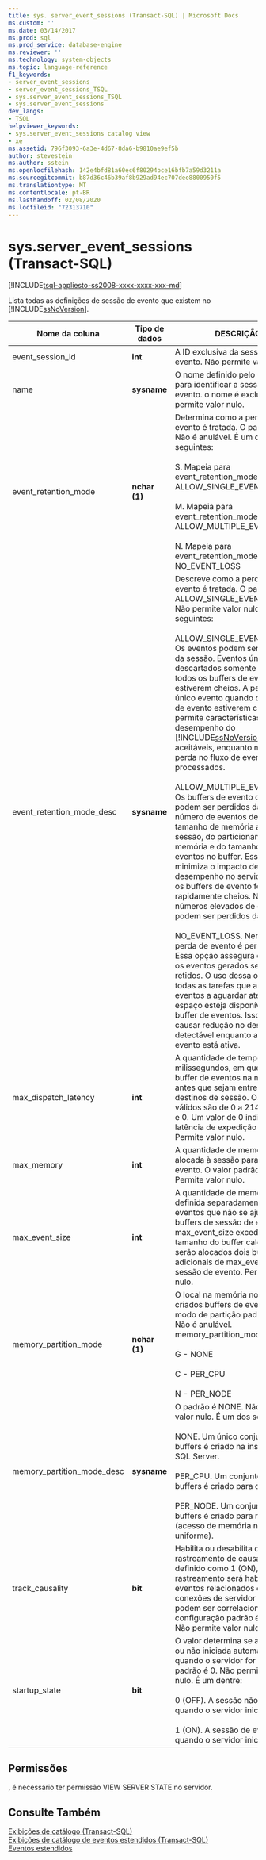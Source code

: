 ```yaml
---
title: sys. server_event_sessions (Transact-SQL) | Microsoft Docs
ms.custom: ''
ms.date: 03/14/2017
ms.prod: sql
ms.prod_service: database-engine
ms.reviewer: ''
ms.technology: system-objects
ms.topic: language-reference
f1_keywords:
- server_event_sessions
- server_event_sessions_TSQL
- sys.server_event_sessions_TSQL
- sys.server_event_sessions
dev_langs:
- TSQL
helpviewer_keywords:
- sys.server_event_sessions catalog view
- xe
ms.assetid: 796f3093-6a3e-4d67-8da6-b9810ae9ef5b
author: stevestein
ms.author: sstein
ms.openlocfilehash: 142e4bfd81a60ec6f80294bce16bfb7a59d3211a
ms.sourcegitcommit: b87d36c46b39af8b929ad94ec707dee8800950f5
ms.translationtype: MT
ms.contentlocale: pt-BR
ms.lasthandoff: 02/08/2020
ms.locfileid: "72313710"
---
```

# <a name="sysserver_event_sessions-transact-sql"></a>sys.server_event_sessions (Transact-SQL)
[!INCLUDE[tsql-appliesto-ss2008-xxxx-xxxx-xxx-md](../../includes/tsql-appliesto-ss2008-xxxx-xxxx-xxx-md.md)]

  Lista todas as definições de sessão de evento que existem no [!INCLUDE[ssNoVersion](../../includes/ssnoversion-md.md)].  
  
|Nome da coluna|Tipo de dados|DESCRIÇÃO|  
|-----------------|---------------|-----------------|  
|event_session_id|**int**|A ID exclusiva da sessão de evento. Não permite valor nulo.|  
|name|**sysname**|O nome definido pelo usuário para identificar a sessão de evento. o nome é exclusivo. Não permite valor nulo.|  
|event_retention_mode|**nchar (1)**|Determina como a perda de evento é tratada. O padrão é S. Não é anulável. É um dos seguintes:<br /><br /> S. Mapeia para event_retention_mode_desc = ALLOW_SINGLE_EVENT_LOSS<br /><br /> M. Mapeia para event_retention_mode_desc = ALLOW_MULTIPLE_EVENT_LOSS<br /><br /> N. Mapeia para event_retention_mode_desc = NO_EVENT_LOSS|  
|event_retention_mode_desc|**sysname**|Descreve como a perda de evento é tratada. O padrão é ALLOW_SINGLE_EVENT_LOSS. Não permite valor nulo. É um dos seguintes:<br /><br /> ALLOW_SINGLE_EVENT_LOSS. Os eventos podem ser perdidos da sessão. Eventos únicos serão descartados somente quando todos os buffers de evento estiverem cheios. A perda de um único evento quando os buffers de evento estiverem cheios permite características de desempenho do [!INCLUDE[ssNoVersion](../../includes/ssnoversion-md.md)] aceitáveis, enquanto minimiza a perda no fluxo de eventos processados.<br /><br /> ALLOW_MULTIPLE_EVENT_LOSS. Os buffers de evento cheios podem ser perdidos da sessão. O número de eventos depende do tamanho de memória alocado à sessão, do particionamento da memória e do tamanho dos eventos no buffer. Essa opção minimiza o impacto de desempenho no servidor quando os buffers de evento forem rapidamente cheios. No entanto, números elevados de eventos podem ser perdidos da sessão.<br /><br /> NO_EVENT_LOSS. Nenhuma perda de evento é permitida. Essa opção assegura que todos os eventos gerados serão retidos. O uso dessa opção força todas as tarefas que acionam eventos a aguardar até que o espaço esteja disponível em um buffer de eventos. Isso pode causar redução no desempenho detectável enquanto a sessão de evento está ativa.|  
|max_dispatch_latency|**int**|A quantidade de tempo, em milissegundos, em que haverá buffer de eventos na memória antes que sejam entregues para destinos de sessão. Os valores válidos são de 0 a 2147483648 e 0. Um valor de 0 indica que a latência de expedição é infinita. Permite valor nulo.|  
|max_memory|**int**|A quantidade de memória alocada à sessão para buffer de evento. O valor padrão é 4 MB. Permite valor nulo.|  
|max_event_size|**int**|A quantidade de memória definida separadamente para eventos que não se ajustam em buffers de sessão de evento. Se max_event_size exceder o tamanho do buffer calculado, serão alocados dois buffers adicionais de max_event_size à sessão de evento. Permite valor nulo.|  
|memory_partition_mode|**nchar (1)**|O local na memória no qual são criados buffers de evento. O modo de partição padrão é G. Não é anulável. memory_partition_mode é um de:<br /><br /> G - NONE<br /><br /> C - PER_CPU<br /><br /> N - PER_NODE|  
|memory_partition_mode_desc|**sysname**|O padrão é NONE. Não permite valor nulo. É um dos seguintes:<br /><br /> NONE. Um único conjunto de buffers é criado na instância do SQL Server.<br /><br /> PER_CPU. Um conjunto de buffers é criado para cada CPU.<br /><br /> PER_NODE. Um conjunto de buffers é criado para nó NUMA (acesso de memória não uniforme).|  
|track_causality|**bit**|Habilita ou desabilita o rastreamento de causalidade. Se definido como 1 (ON), o rastreamento será habilitado e eventos relacionados em conexões de servidor diferentes podem ser correlacionados. A configuração padrão é 0 (OFF). Não permite valor nulo.|  
|startup_state|**bit**|O valor determina se a sessão é ou não iniciada automaticamente quando o servidor for iniciado. O padrão é 0. Não permite valor nulo. É um dentre:<br /><br /> 0 (OFF). A sessão não inicia quando o servidor iniciar.<br /><br /> 1 (ON). A sessão de evento inicia quando o servidor iniciar.|  
  
## <a name="permissions"></a>Permissões  
 , é necessário ter permissão VIEW SERVER STATE no servidor.  
  
## <a name="see-also"></a>Consulte Também  
 [Exibições de catálogo &#40;Transact-SQL&#41;](../../relational-databases/system-catalog-views/catalog-views-transact-sql.md)   
 [Exibições de catálogo de eventos estendidos &#40;Transact-SQL&#41;](../../relational-databases/system-catalog-views/extended-events-catalog-views-transact-sql.md)   
 [Eventos estendidos](../../relational-databases/extended-events/extended-events.md)  
  
  
